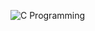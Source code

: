 
![C Programming](https://user-images.githubusercontent.com/92685838/163771194-a7ca6fb3-24ed-42e3-928f-b34f9f25e4d2.png)
